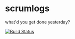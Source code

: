 scrumlogs
=========

what'd you get done yesterday?

[![Build Status](https://travis-ci.org/mscoutermarsh/scrumlogs.png?branch=master)](https://travis-ci.org/mscoutermarsh/scrumlogs)
